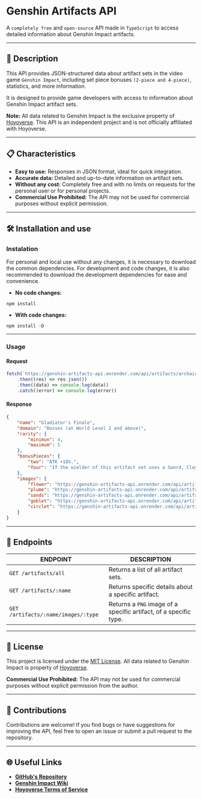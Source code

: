 # Genshin Artifacts API

A `completely free` and `open-source` API made in `TypeScript` to access detailed information about Genshin Impact artifacts.

---

## 📜 Description

This API provides JSON-structured data about artifact sets in the video game `Genshin Impact`, including set piece bonuses `(2-piece and 4-piece)`, statistics, and more information.

It is designed to provide game developers with access to information about Genshin Impact artifact sets.

**Note:** All data related to Genshin Impact is the exclusive property of [Hoyoverse](https://www.hoyoverse.com/). This API is an independent project and is not officially affiliated with Hoyoverse.

---

## 📋 Characteristics

- **Easy to use:** Responses in JSON format, ideal for quick integration.
- **Accurate data:** Detailed and up-to-date information on artifact sets.
- **Without any cost:** Completely free and with no limits on requests for the personal user or for personal projects.
- **Commercial Use Prohibited:** The API may not be used for commercial purposes without explicit permission.

---

## 🛠️ Installation and use

### Instalation

For personal and local use without any changes, it is necessary to download the common dependencies. For development and code changes, it is also recommended to download the development dependencies for ease and convenience.

- **No code changes:**
```shell
npm install
```

- **With code changes:**
```shell
npm install -D
```

---

### Usage

#### Request
```javascript
fetch(`https://genshin-artifacts-api.onrender.com/api/artifacts/archaic_petra`)
    .then((res) => res.json())
    .then((data) => console.log(data))
    .catch((error) => console.log(error))
```

#### Response
```json
{
    "name": "Gladiator's Finale",
    "domain": "Bosses (at World Level 2 and above)",
    "rarity": {
        "minimun": 4,
        "maximum": 5
    },
    "bonusPieces": {
        "two": "ATK +18%.",
        "four": "If the wielder of this artifact set uses a Sword, Claymore or Polearm, increases their Normal Attack DMG by 35%."
    },
    "images": {
        "flower": "https://genshin-artifacts-api.onrender.com/api/artifacts/gladiators_finale/images/flower",
        "plume": "https://genshin-artifacts-api.onrender.com/api/artifacts/gladiators_finale/images/plume",
        "sands": "https://genshin-artifacts-api.onrender.com/api/artifacts/gladiators_finale/images/sands",
        "goblet": "https://genshin-artifacts-api.onrender.com/api/artifacts/gladiators_finale/images/goblet",
        "circlet": "https://genshin-artifacts-api.onrender.com/api/artifacts/gladiators_finale/images/circlet"
    }
}
```

---

## 🔗 Endpoints

| ENDPOINT | DESCRIPTION |
|----------|----------|
| `GET /artifacts/all` | Returns a list of all artifact sets. |
| `GET /artifacts/:name` | Returns specific details about a specific artifact. |
| `GET /artifacts/:name/images/:type` | Returns a `PNG` image of a specific artifact, of a specific type. |

---

## 📄 License
This project is licensed under the [MIT License](./LICENSE.md). All data related to Genshin Impact is property of [Hoyoverse](https://www.hoyoverse.com/).

**Commercial Use Prohibited:** The API may not be used for commercial purposes without explicit permission from the author.

---

## 🤝 Contributions
Contributions are welcome! If you find bugs or have suggestions for improving the API, feel free to open an issue or submit a pull request to the repository.

---

## 🌐 Useful Links
- **[GitHub's Repository](https://github.com/byfraxcco/genshin-artifacts-api)**
- **[Genshin Impact Wiki](https://genshin-impact.fandom.com/wiki/Genshin_Impact_Wiki)**
- **[Hoyoverse Terms of Service](https://www.hoyoverse.com/terms)**